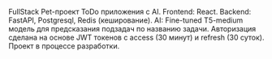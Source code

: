 FullStack Pet-проект ToDo приложения с AI.
Frontend: React.
Backend: FastAPI, Postgresql, Redis (кеширование).
AI: Fine-tuned T5-medium модель для предсказания подзадач по названию задачи.
Авторизация сделана на основе JWT токенов с access (30 минут) и refresh (30 суток).
Проект в процессе разработки.
